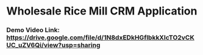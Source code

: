 # Wholesale Rice Mill CRM Application


### Demo Video Link: https://drive.google.com/file/d/1N8dxEDkHGflbkkXlcTO2vCKUC_uZV6Qi/view?usp=sharing
